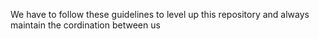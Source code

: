 We have to follow these guidelines to level up this repository
and always maintain the cordination between us 
